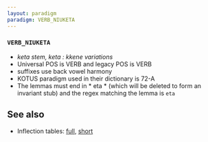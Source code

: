 ```yaml
---
layout: paradigm
paradigm: VERB_NIUKETA
---
```

### ` VERB_NIUKETA `

* _keta stem, keta : kkene variations_
* Universal POS is VERB and legacy POS is VERB
* suffixes use back vowel harmony
* KOTUS paradigm used in their dictionary is 72-A
* The lemmas must end in * eta * (which will be deleted to form an invariant stub) and the regex matching the lemma is ` eta `

## See also

* Inflection tables: [full](gen/N/niuketa.html), [short](gen/N/niuketa_wikt.html)

